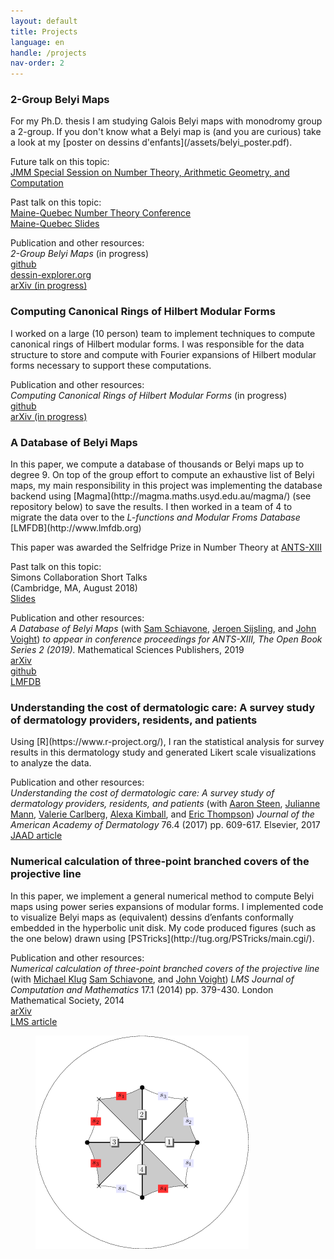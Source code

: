 ```yaml
---
layout: default
title: Projects
language: en
handle: /projects
nav-order: 2
---
```

<h3>2-Group Belyi Maps</h3>
  For my Ph.D. thesis I am studying
  Galois Belyi maps with monodromy group a 2-group.
  If you don't know what a Belyi map is
  (and you are curious) take a look at my
  [poster on dessins d'enfants](/assets/belyi_poster.pdf).

  Future talk on this topic:
  <br>
  [JMM Special Session on Number Theory, Arithmetic Geometry, and Computation](https://jointmathematicsmeetings.org/amsmtgs/2217_abstracts/1145-11-2469.pdf)

  Past talk on this topic:
  <br>
  [Maine-Quebec Number Theory Conference](https://archimede.mat.ulaval.ca/MAINE-QUEBEC/mq17.html)
  <br>
  [Maine-Quebec Slides](/assets/maine-quebec.pdf)

  Publication and other resources:
  <br>
  <i>
  2-Group Belyi Maps
  </i>
  (in progress)
  <br>
  [github](https://github.com/michaelmusty/solvabledessins)
  <br>
  [dessin-explorer.org](https://dessin-explorer.org)
  <br>
  [arXiv (in progress)]()

<h3>Computing Canonical Rings of Hilbert Modular Forms</h3>
  I worked on a large (10 person) team to implement techniques
  to compute canonical rings of Hilbert modular forms.
  I was responsible for the data structure to store
  and compute with Fourier expansions of
  Hilbert modular forms necessary to support these computations.

  Publication and other resources:
  <br>
  <i>
  Computing Canonical Rings of Hilbert Modular Forms
  </i>
  (in progress)
  <br>
  [github](https://github.com/edgarcosta/hilbertmodularforms)
  <br>
  [arXiv (in progress)]()

<h3>A Database of Belyi Maps</h3>
  In this paper, we compute a database of thousands or Belyi
  maps up to degree 9.
  On top of the group effort to compute an exhaustive list of Belyi
  maps, my main responsibility in this project was implementing the database
  backend using [Magma](http://magma.maths.usyd.edu.au/magma/)
  (see repository below) to save the results.
  I then worked in a team of 4 to migrate the data over to the
  <i>L-functions and Modular Froms Database</i>
  [LMFDB](http://www.lmfdb.org)
  
  This paper was awarded the Selfridge Prize in Number Theory at
  [ANTS-XIII](http://www.math.grinnell.edu/~paulhusj/ants2018/index.html)

  Past talk on this topic:
  <br>
  Simons Collaboration Short Talks
  <br>
  (Cambridge, MA, August 2018)
  <br>
  [Slides](https://math.mit.edu/~drew/2018Conference/SlidesMusty.pdf)

  Publication and other resources:
  <br>
  <i>
  A Database of Belyi Maps
  </i>
  (with
  [Sam Schiavone](https://math.dartmouth.edu/~samschiavone/),
  [Jeroen Sijsling](https://jrsijsling.eu/), and
  [John Voight](https://math.dartmouth.edu/~jvoight/))
  <i>
  to appear in conference proceedings for ANTS-XIII,
  The Open Book Series 2 (2019).
  </i>
  Mathematical Sciences Publishers, 2019
  <br>
  [arXiv](https://arxiv.org/abs/1805.07751)
  <br>
  [github](https://github.com/michaelmusty/BelyiDB)
  <br>
  [LMFDB](http://beta.lmfdb.org/Belyi)

<h3>Understanding the cost of dermatologic care: A survey study of dermatology providers, residents, and patients</h3>
  Using [R](https://www.r-project.org/),
  I ran the statistical analysis for survey results in this dermatology
  study and generated Likert scale visualizations to analyze the data.

  Publication and other resources:
  <br>
  <i>
  Understanding the cost of dermatologic care: A survey study of dermatology providers, residents, and patients
  </i>
  (with
  [Aaron Steen](),
  [Julianne Mann](),
  [Valerie Carlberg](),
  [Alexa Kimball](),
  and [Eric Thompson]())
  <i>
  Journal of the American Academy of Dermatology
  </i>
  76.4 (2017) pp. 609-617. Elsevier, 2017
  <br>
  [JAAD article](http://www.jaad.org/article/S0190-9622(16)31166-5/fulltext)

<h3>Numerical calculation of three-point branched covers of the projective line</h3>
  In this paper, we implement a general numerical method to compute
  Belyi maps using power series expansions of modular forms.
  I implemented code to visualize Belyi maps as (equivalent) dessins d’enfants
  conformally embedded in the hyperbolic unit disk.
  My code produced figures (such as the one below) drawn using
  [PSTricks](http://tug.org/PSTricks/main.cgi/).

  Publication and other resources:
  <br>
  <i>
  Numerical calculation of three-point branched covers of the projective line
  </i>
  (with
  [Michael Klug](https://math.berkeley.edu/people/grad/michael-r-klug)
  [Sam Schiavone](https://math.dartmouth.edu/~samschiavone/),
  and
  [John Voight](https://math.dartmouth.edu/~jvoight/))
  <i>
  LMS Journal of Computation and Mathematics
  </i>
  17.1 (2014) pp. 379-430.
  London Mathematical Society, 2014
  <br>
  [arXiv](http://arxiv.org/abs/1311.2081)
  <br>
  [LMS article](/assets/belyi.pdf)
  <figure>
    <img src="/assets/belyi1.png" class="center" style="max-width:100%;height:auto;">
    <!--
    <figcaption>above is a genus 1 dessin conformally embedded in the hyperbolic unit disk</figcaption>
    -->
  </figure>
